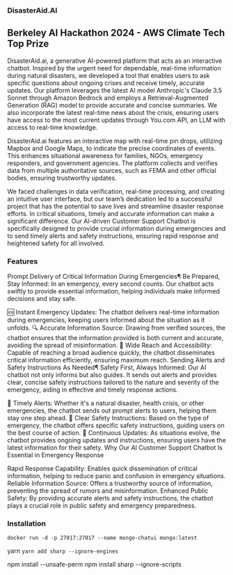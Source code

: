 ### DisasterAid.AI

## Berkeley AI Hackathon 2024 - AWS Climate Tech Top Prize

DisasterAid.ai, a generative AI-powered platform that acts as an interactive chatbot. Inspired by the urgent need for dependable, real-time information during natural disasters, we developed a tool that enables users to ask specific questions about ongoing crises and receive timely, accurate updates. Our platform leverages the latest AI model Anthropic's Claude 3.5 Sonnet through Amazon Bedrock and employs a Retrieval-Augmented Generation (RAG) model to provide accurate and concise summaries. We also incorporate the latest real-time news about the crisis, ensuring users have access to the most current updates through You.com API, an LLM with access to real-time knowledge.

DisasterAid.ai features an interactive map with real-time pin drops, utilizing Mapbox and Google Maps, to indicate the precise coordinates of events. This enhances situational awareness for families, NGOs, emergency responders, and government agencies. The platform collects and verifies data from multiple authoritative sources, such as FEMA and other official bodies, ensuring trustworthy updates.

We faced challenges in data verification, real-time processing, and creating an intuitive user interface, but our team’s dedication led to a successful project that has the potential to save lives and streamline disaster response efforts.
In critical situations, timely and accurate information can make a significant difference. Our AI-driven Customer Support Chatbot is specifically designed to provide crucial information during emergencies and to send timely alerts and safety instructions, ensuring rapid response and heightened safety for all involved.

### Features
Prompt Delivery of Critical Information During Emergencies¶
Be Prepared, Stay Informed:
In an emergency, every second counts. Our chatbot acts swiftly to provide essential information, helping individuals make informed decisions and stay safe.

🆘 Instant Emergency Updates: The chatbot delivers real-time information during emergencies, keeping users informed about the situation as it unfolds.
🔍 Accurate Information Source: Drawing from verified sources, the chatbot ensures that the information provided is both current and accurate, avoiding the spread of misinformation.
📡 Wide Reach and Accessibility: Capable of reaching a broad audience quickly, the chatbot disseminates critical information efficiently, ensuring maximum reach.
Sending Alerts and Safety Instructions As Needed¶
Safety First, Always Informed:
Our AI chatbot not only informs but also guides. It sends out alerts and provides clear, concise safety instructions tailored to the nature and severity of the emergency, aiding in effective and timely response actions.

🚨 Timely Alerts: Whether it's a natural disaster, health crisis, or other emergencies, the chatbot sends out prompt alerts to users, helping them stay one step ahead.
🛑 Clear Safety Instructions: Based on the type of emergency, the chatbot offers specific safety instructions, guiding users on the best course of action.
🔄 Continuous Updates: As situations evolve, the chatbot provides ongoing updates and instructions, ensuring users have the latest information for their safety.
Why Our AI Customer Support Chatbot Is Essential in Emergency Response

Rapid Response Capability: Enables quick dissemination of critical information, helping to reduce panic and confusion in emergency situations.
Reliable Information Source: Offers a trustworthy source of information, preventing the spread of rumors and misinformation.
Enhanced Public Safety: By providing accurate alerts and safety instructions, the chatbot plays a crucial role in public safety and emergency preparedness.

### Installation

`docker run -d -p 27017:27017 --name mongo-chatui mongo:latest`

yarn
`yarn add sharp --ignore-engines`

npm install --unsafe-perm
npm install sharp --ignore-scripts
